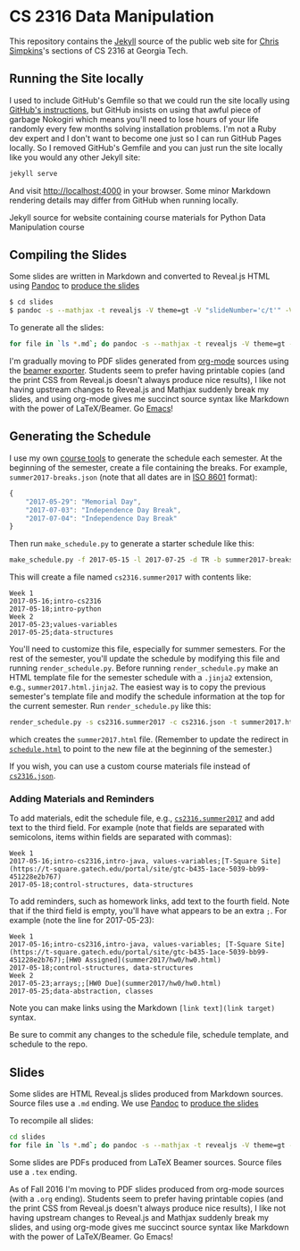 # CS 2316 Data Manipulation

This repository contains the [Jekyll](http://jekyllrb.com/) source of the public web site for [Chris Simpkins](https://github.com/csimpkins)'s sections of CS 2316 at Georgia Tech.

## Running the Site locally

I used to include GitHub's Gemfile so that we could run the site locally using [GitHub's instructions](https://help.github.com/articles/setting-up-your-github-pages-site-locally-with-jekyll/), but GitHub insists on using that awful piece of garbage Nokogiri which means you'll need to lose hours of your life randomly every few months solving installation problems. I'm not a Ruby dev expert and I don't want to become one just so I can run GitHub Pages locally. So I removed GitHub's Gemfile and you can just run the site locally like you would any other Jekyll site:

```sh
jekyll serve
```

And visit [http://localhost:4000](http://localhost:4000) in your browser. Some minor Markdown rendering details may differ from GitHub when running locally.


Jekyll source for website containing course materials for Python Data Manipulation course

## Compiling the Slides

Some slides are written in Markdown and converted to Reveal.js HTML using [Pandoc](http://pandoc.org/) to  [produce the slides](http://pandoc.org/README.html#producing-slide-shows-with-pandoc)

```sh
$ cd slides
$ pandoc -s --mathjax -t revealjs -V theme=gt -V "slideNumber='c/t'" -V progress=true -o intro-python.html intro-python.md

```

To generate all the slides:

```sh
for file in `ls *.md`; do pandoc -s --mathjax -t revealjs -V theme=gt -V "slideNumber='c/t'" -V progress=true -o $(basename $file .md).html $file; done
```

I'm gradually moving to PDF slides generated from [org-mode](http://orgmode.org/) sources using the [beamer exporter](http://orgmode.org/worg/exporters/beamer/tutorial.html). Students seem to prefer having printable copies (and the print CSS from Reveal.js doesn't always produce nice results), I like not having upstream changes to Reveal.js and Mathjax suddenly break my slides, and using org-mode gives me succinct source syntax like Markdown with the power of LaTeX/Beamer. Go [Emacs](https://www.gnu.org/software/emacs/)!

## Generating the Schedule

I use my own [course tools](https://github.com/csimpkins/course-tools) to generate the schedule each semester. At the beginning of the semester, create a file containing the breaks. For example, `summer2017-breaks.json` (note that all dates are in [ISO 8601](https://xkcd.com/1179/) format):

```js
{
    "2017-05-29": "Memorial Day",
    "2017-07-03": "Independence Day Break",
    "2017-07-04": "Independence Day Break"
}
```

Then run `make_schedule.py` to generate a starter schedule like this:

```sh
make_schedule.py -f 2017-05-15 -l 2017-07-25 -d TR -b summer2017-breaks.json -c cs2316.json -o cs2316.summer2017
```

This will create a file named `cs2316.summer2017` with contents like:

```
Week 1
2017-05-16;intro-cs2316
2017-05-18;intro-python
Week 2
2017-05-23;values-variables
2017-05-25;data-structures
```

You'll need to customize this file, especially for summer semesters. For the rest of the semester, you'll update the schedule by modifying this file and running `render_schedule.py`. Before running `render_schedule.py` make an HTML template file for the semester schedule with a `.jinja2` extension, e.g., `summer2017.html.jinja2`.  The easiest way is to copy the previous semester's template file and modify the schedule information at the top for the current semester. Run `render_schedule.py` like this:

```sh
render_schedule.py -s cs2316.summer2017 -c cs2316.json -t summer2017.html.jinja2 -o summer2017.html
```

which creates the `summer2017.html` file. (Remember to update the redirect in [`schedule.html`](schedule.html) to point to the new file at the beginning of the semester.)

If you wish, you can use a custom course materials file instead of [`cs2316.json`](cs2316.json).

### Adding Materials and Reminders

To add materials, edit the schedule file, e.g., [`cs2316.summer2017`](cs2316.summer2017) and add text to the third field. For example (note that fields are separated with semicolons, items within fields are separated with commas):

```
Week 1
2017-05-16;intro-cs2316,intro-java, values-variables;[T-Square Site](https://t-square.gatech.edu/portal/site/gtc-b435-1ace-5039-bb99-451228e2b767)
2017-05-18;control-structures, data-structures
```

To add reminders, such as homework links, add text to the fourth field. Note that if the third field is empty, you'll have what appears to be an extra `;`. For example (note the line for 2017-05-23):

```
Week 1
2017-05-16;intro-cs2316,intro-java, values-variables; [T-Square Site](https://t-square.gatech.edu/portal/site/gtc-b435-1ace-5039-bb99-451228e2b767);[HW0 Assigned](summer2017/hw0/hw0.html)
2017-05-18;control-structures, data-structures
Week 2
2017-05-23;arrays;;[HW0 Due](summer2017/hw0/hw0.html)
2017-05-25;data-abstraction, classes
```

Note you can make links using the Markdown `[link text](link target)` syntax.

Be sure to commit any changes to the schedule file, schedule template, and schedule to the repo.

## Slides

Some slides are HTML Reveal.js slides produced from Markdown sources. Source files use a `.md` ending. We use [Pandoc](http://pandoc.org/) to  [produce the slides](http://pandoc.org/README.html#producing-slide-shows-with-pandoc)

To recompile all slides:

```sh
cd slides
for file in `ls *.md`; do pandoc -s --mathjax -t revealjs -V theme=gt -V "slideNumber='c/t'" -V progress=true -o $(basename $file .md).html $file; done
```

Some slides are PDFs produced from LaTeX Beamer sources. Source files use a `.tex` ending.

As of Fall 2016 I'm moving to PDF slides produced from org-mode sources (with a `.org` ending). Students seem to prefer having printable copies (and the print CSS from Reveal.js doesn't always produce nice results), I like not having upstream changes to Reveal.js and Mathjax suddenly break my slides, and using org-mode gives me succinct source syntax like Markdown with the power of LaTeX/Beamer. Go Emacs!